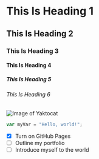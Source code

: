 # This Is Heading 1 
## This Is Heading 2 
### This Is Heading 3
#### This Is Heading 4 
##### This Is Heading 5 
###### This Is Heading 6

![Image of Yaktocat](https://octodex.github.com/images/yaktocat.png)

``` javascript
var myVar = "Hello, world!";
```
- [x] Turn on GitHub Pages
- [ ] Outline my portfolio
- [ ] Introduce myself to the world
